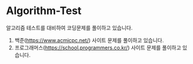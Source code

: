 # Algorithm-Test
 
알고리즘 테스트를 대비하여 코딩문제를 풀이하고 있습니다.  
  
1. 백준(https://www.acmicpc.net/) 사이트 문제를 풀이하고 있습니다.  
2. 프로그래머스(https://school.programmers.co.kr/) 사이트 문제를 풀이하고 있습니다.  
  

